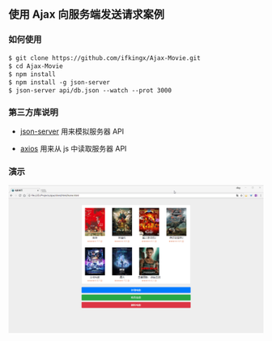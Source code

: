 ## 使用 Ajax 向服务端发送请求案例

### 如何使用

```
$ git clone https://github.com/ifkingx/Ajax-Movie.git
$ cd Ajax-Movie
$ npm install
$ npm install -g json-server
$ json-server api/db.json --watch --prot 3000
```

### 第三方库说明

- [json-server](https://github.com/typicode/json-server) 用来模拟服务器 API

- [axios](https://www.kancloud.cn/yunye/axios/234845) 用来从 js 中读取服务器 API

### 演示

![](./images/movie.gif)
